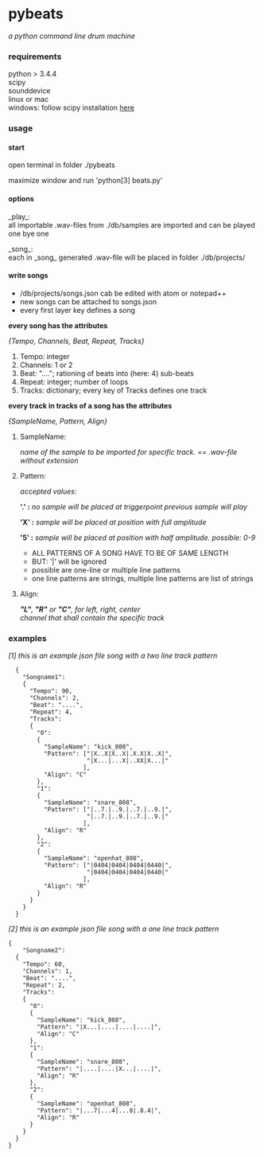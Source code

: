 # pybeats
_a python command line drum machine_

### requirements
python > 3.4.4  
scipy  
sounddevice  
linux or mac  
windows: follow scipy installation
[here](http://www.lfd.uci.edu/~gohlke/pythonlibs/)

### usage
#### start
open terminal in folder ./pybeats  
  
maximize window and run 'python[3] beats.py'

#### options
\_play\_:  
all importable .wav-files from ./db/samples
are imported and can be played one bye one

\_song\_:  
each in \_song\_ generated .wav-file will be
placed in folder ./db/projects/

#### write songs
- /db/projects/songs.json cab be edited with
atom or notepad++
- new songs can be attached to songs.json  
- every first layer key defines a song  
  
**every song has the attributes**

_{Tempo, Channels, Beat, Repeat, Tracks}_

1. Tempo:   integer
2. Channels:	1 or 2
3. Beat: "...."; rationing of beats into (here: 4) sub-beats
4. Repeat:   integer;    number of loops
5. Tracks:   dictionary; every key of Tracks defines one track

**every track in tracks of a song has the attributes**

_{SampleName, Pattern, Align}_
  
1. SampleName:  
    
    _name of the sample to be imported for specific track.  == .wav-file without extension_  
    

2. Pattern:  

    _accepted values:_
                  
    **'.' :**    _no sample will be placed at triggerpoint previous sample will play_  
            
    **'X' :**     _sample will be placed at position with full amplitude_  
    
    **'5' :**     _sample will be placed at position with half amplitude. possible: 0-9_
      
    - ALL PATTERNS OF A SONG HAVE TO BE OF SAME LENGTH  
    - BUT: '|' will be ignored  
    - possible are one-line or multiple line patterns  
    - one line patterns are strings, multiple line patterns are list of strings  
          
          
3. Align:  
    
    _**"L"**, **"R"** or **"C"**, for left, right, center  
    channel that shall contain the specific track_
  
### examples  
  
_[1] this is an example json file song with a two line track pattern_  

      {
        "Songname1":
        {
          "Tempo": 90,
          "Channels": 2,
          "Beat": "....",
          "Repeat": 4,
          "Tracks":
          {
            "0":
            {
              "SampleName": "kick_808",
              "Pattern": ["|X..X|X..X|.X.X|X..X|",
                          "|X...|...X|..XX|X...|"              
                         ],
              "Align": "C"
            },
            "1":
            {
              "SampleName": "snare_808",
              "Pattern": ["|..7.|..9.|..7.|..9.|",
                          "|..7.|..9.|..7.|..9.|"
                         ],
              "Align": "R"
            },
            "2":
            {
              "SampleName": "openhat_808",
              "Pattern": ["|0404|0404|0404|0440|",
                          "|0404|0404|0404|0440|"
                         ],
              "Align": "R"
            }
          }
        }
      }
  
_[2] this is an example json file song with a one line track pattern_  
  
    { 
        "Songname2":
      {
        "Tempo": 60,
        "Channels": 1,
        "Beat": "....",
        "Repeat": 2,
        "Tracks":
        {
          "0":
          {
            "SampleName": "kick_808",
            "Pattern": "|X...|....|....|....|",
            "Align": "C"
          },
          "1":
          {
            "SampleName": "snare_808",
            "Pattern": "|....|....|X...|....|",
            "Align": "R"
          },
          "2":
          {
            "SampleName": "openhat_808",
            "Pattern": "|...7|...4|...8|.8.4|",
            "Align": "R"
          }
        }
      }
    }
